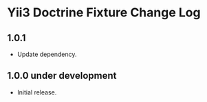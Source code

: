 # Yii3 Doctrine Fixture Change Log

## 1.0.1

- Update dependency.

## 1.0.0 under development

- Initial release.
